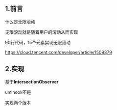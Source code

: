 ## 1.前言

什么是无限滚动

无限滚动就是随着用户的滚动从而实现

90行代码，15个元素实现无限滚动

https://cloud.tencent.com/developer/article/1509379



## 2.实现

基于**IntersectionObserver** 

umihook不是

实现两个版本

